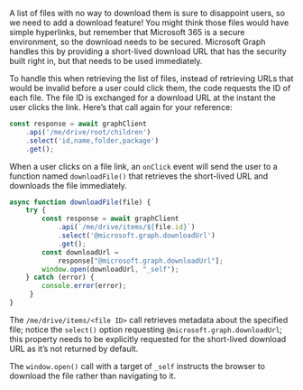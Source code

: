 A list of files with no way to download them is sure to disappoint users, so we need to add a download feature! You might think those files would have simple hyperlinks, but remember that Microsoft 365 is a secure environment, so the download needs to be secured. Microsoft Graph handles this by providing a short-lived download URL that has the security built right in, but that needs to be used immediately.

To handle this when retrieving the list of files, instead of retrieving URLs that would be invalid before a user could click them, the code requests the ID of each file. The file ID is exchanged for a download URL at the instant the user clicks the link. Here’s that call again for your reference:

```javascript
const response = await graphClient
    .api('/me/drive/root/children')
    .select('id,name,folder,package')
    .get();
```

When a user clicks on a file link, an `onClick` event will send the user to a function named `downloadFile()` that retrieves the short-lived URL and downloads the file immediately.

```javascript
async function downloadFile(file) {
    try {
        const response = await graphClient
            .api(`/me/drive/items/${file.id}`)
            .select('@microsoft.graph.downloadUrl')
            .get();
        const downloadUrl =
            response["@microsoft.graph.downloadUrl"];
        window.open(downloadUrl, "_self");
    } catch (error) {
        console.error(error);
     }
}
```

The `/me/drive/items/<file ID>` call retrieves metadata about the specified file; notice the `select()` option requesting `@microsoft.graph.downloadUrl`; this property needs to be explicitly requested for the short-lived download URL as it’s not returned by default.

The `window.open()` call with a target of `_self` instructs the browser to download the file rather than navigating to it.

